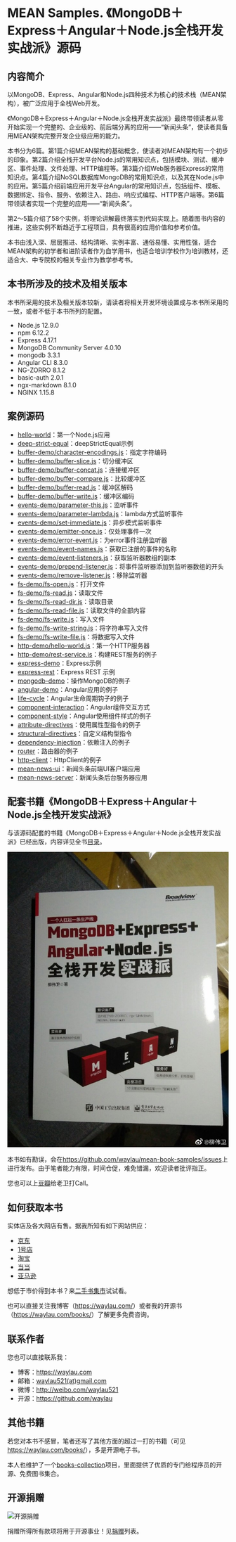 # MEAN Samples. 《MongoDB＋Express＋Angular＋Node.js全栈开发实战派》源码


## 内容简介

以MongoDB、Express、Angular和Node.js四种技术为核心的技术栈（MEAN架构），被广泛应用于全栈Web开发。

《MongoDB＋Express＋Angular＋Node.js全栈开发实战派》最终带领读者从零开始实现一个完整的、企业级的、前后端分离的应用——“新闻头条”，使读者具备用MEAN架构完整开发企业级应用的能力。

本书分为6篇。第1篇介绍MEAN架构的基础概念，使读者对MEAN架构有一个初步的印象。第2篇介绍全栈开发平台Node.js的常用知识点，包括模块、测试、缓冲区、事件处理、文件处理、HTTP编程等。第3篇介绍Web服务器Express的常用知识点。第4篇介绍NoSQL数据库MongoDB的常用知识点，以及其在Node.js中的应用。第5篇介绍前端应用开发平台Angular的常用知识点，包括组件、模板、数据绑定、指令、服务、依赖注入、路由、响应式编程、HTTP客户端等。第6篇带领读者实现一个完整的应用——“新闻头条”。

第2～5篇介绍了58个实例，将理论讲解最终落实到代码实现上。随着图书内容的推进，这些实例不断趋近于工程项目，具有很高的应用价值和参考价值。

本书由浅入深、层层推进、结构清晰、实例丰富、通俗易懂、实用性强，适合MEAN架构的初学者和进阶读者作为自学用书，也适合培训学校作为培训教材，还适合大、中专院校的相关专业作为教学参考书。

## 本书所涉及的技术及相关版本


本书所采用的技术及相关版本较新，请读者将相关开发环境设置成与本书所采用的一致，或者不低于本书所列的配置。

* Node.js 12.9.0
* npm 6.12.2
* Express 4.17.1
* MongoDB Community Server 4.0.10
* mongodb 3.3.1
* Angular CLI 8.3.0
* NG-ZORRO 8.1.2
* basic-auth 2.0.1
* ngx-markdown 8.1.0
* NGINX 1.15.8


## 案例源码

* [hello-world](samples/hello-world)：第一个Node.js应用
* [deep-strict-equal](samples/deep-strict-equal/)：deepStrictEqual示例
* [buffer-demo/character-encodings.js](samples/buffer-demo/character-encodings.js)：指定字符编码
* [buffer-demo/buffer-slice.js](samples/buffer-demo/buffer-slice.js)：切分缓冲区
* [buffer-demo/buffer-concat.js](samples/buffer-demo/buffer-concat.js)：连接缓冲区
* [buffer-demo/buffer-compare.js](samples/buffer-demo/buffer-compare.js)：比较缓冲区
* [buffer-demo/buffer-read.js](samples/buffer-demo/buffer-read.js)：缓冲区解码
* [buffer-demo/buffer-write.js](samples/buffer-demo/buffer-write.js)：缓冲区编码
* [events-demo/parameter-this.js](samples/events-demo/parameter-this.js)：监听事件
* [events-demo/parameter-lambda.js](samples/events-demo/parameter-lambda.js)：lambda方式监听事件
* [events-demo/set-immediate.js](samples/events-demo/set-immediate.js)：异步模式监听事件
* [events-demo/emitter-once.js](samples/events-demo/emitter-once.js)：仅处理事件一次
* [events-demo/error-event.js](samples/events-demo/error-event.js)：为error事件注册监听器
* [events-demo/event-names.js](samples/events-demo/event-names.js)：获取已注册的事件的名称
* [events-demo/event-listeners.js](samples/events-demo/event-listeners.js)：获取监听器数组的副本
* [events-demo/prepend-listener.js](samples/events-demo/prepend-listener.js)：将事件监听器添加到监听器数组的开头
* [events-demo/remove-listener.js](samples/events-demo/remove-listener.js)：移除监听器
* [fs-demo/fs-open.js](samples/fs-demo/fs-open.js)：打开文件
* [fs-demo/fs-read.js](samples/fs-demo/fs-read.js)：读取文件
* [fs-demo/fs-read-dir.js](samples/fs-demo/fs-read-dir.js)：读取目录
* [fs-demo/fs-read-file.js](samples/fs-demo/fs-read-file.js)：读取文件的全部内容
* [fs-demo/fs-write.js](samples/fs-demo/fs-write.js)：写入文件
* [fs-demo/fs-write-string.js](samples/fs-demo/fs-write-string.js)：将字符串写入文件
* [fs-demo/fs-write-file.js](samples/fs-demo/fs-write-file.js)：将数据写入文件
* [http-demo/hello-world.js](samples/http-demo/hello-world.js)：第一个HTTP服务器
* [http-demo/rest-service.js](samples/http-demo/rest-service.js)：构建REST服务的例子
* [express-demo](samples/express-demo)：Express示例
* [express-rest](samples/express-rest)：Express REST 示例
* [mongodb-demo](samples/mongodb-demo)：操作MongoDB的例子
* [angular-demo](samples/angular-demo)：Angular应用的例子
* [life-cycle](samples/life-cycle)：Angular生命周期钩子的例子
* [component-interaction](samples/component-interaction)：Angular组件交互方式
* [component-style](samples/component-style)：Angular使用组件样式的例子
* [attribute-directives](samples/attribute-directives)：使用属性型指令的例子
* [structural-directives](samples/structural-directives)：自定义结构型指令
* [dependency-injection](samples/dependency-injection)：依赖注入的例子
* [router](samples/router)：路由器的例子
* [http-client](samples/http-client)：HttpClient的例子
* [mean-news-ui](samples/mean-news-ui)：新闻头条前端UI客户端应用
* [mean-news-server](samples/)：新闻头条后台服务器应用


## 配套书籍《MongoDB＋Express＋Angular＋Node.js全栈开发实战派》

与该源码配套的书籍《MongoDB＋Express＋Angular＋Node.js全栈开发实战派》已经出版，内容详见全书[目录](SUMMARY.md)。

![](images/mean.jpg)


本书如有勘误，会在<https://github.com/waylau/mean-book-samples/issues>上进行发布。由于笔者能力有限，时间仓促，难免错漏，欢迎读者批评指正。

您也可以上[豆瓣](https://book.douban.com/subject/35085913/)给老卫打Call。


## 如何获取本书

实体店及各大网店有售。据我所知有如下网站供应：

* [京东](https://search.jd.com/Search?keyword=%E6%9F%B3%E4%BC%9F%E5%8D%AB%20MongoDB%2BExpress%2BAngular%2BNode.js%E5%85%A8%E6%A0%88%E5%BC%80%E5%8F%91%E5%AE%9E%E6%88%98%E6%B4%BE&enc=utf-8&wq=%E6%9F%B3%E4%BC%9F%E5%8D%AB%20MongoDB%2BExpress%2BAngular%2BNode.js%E5%85%A8%E6%A0%88%E5%BC%80%E5%8F%91%E5%AE%9E%E6%88%98%E6%B4%BE&pvid=01572d08e57c46bd9723205d5ba13644)
* [1号店](https://search.yhd.com/c0-0/k%25E6%259F%25B3%25E4%25BC%259F%25E5%258D%25AB%2520MongoDB%252BExpress%252BAngular%252BNode.js%25E5%2585%25A8%25E6%25A0%2588%25E5%25BC%2580%25E5%258F%2591%25E5%25AE%259E%25E6%2588%2598%25E6%25B4%25BE/)
* [淘宝](https://s.taobao.com/search?q=%E6%9F%B3%E4%BC%9F%E5%8D%AB+MongoDB%2BExpress%2BAngular%2BNode.js%E5%85%A8%E6%A0%88%E5%BC%80%E5%8F%91%E5%AE%9E%E6%88%98%E6%B4%BE&imgfile=&commend=all&ssid=s5-e&search_type=item&sourceId=tb.index&spm=a21bo.2017.201856-taobao-item.1&ie=utf8&initiative_id=tbindexz_20170306)
* [当当](http://search.dangdang.com/?key=%C1%F8%CE%B0%CE%C0%20MongoDB%2BExpress%2BAngular%2BNode.js%C8%AB%D5%BB%BF%AA%B7%A2%CA%B5%D5%BD%C5%C9&act=input)
* [亚马逊](https://www.amazon.cn/s?k=%E6%9F%B3%E4%BC%9F%E5%8D%AB+MongoDB%2BExpress%2BAngular%2BNode.js%E5%85%A8%E6%A0%88%E5%BC%80%E5%8F%91%E5%AE%9E%E6%88%98%E6%B4%BE&__mk_zh_CN=%E4%BA%9A%E9%A9%AC%E9%80%8A%E7%BD%91%E7%AB%99&ref=nb_sb_noss)


想低于市价得到本书？来[二手书集市](https://github.com/waylau/second-hand-books)试试看。


也可以直接关注我博客（<https://waylau.com/>）或者我的开源书（<https://waylau.com/books/>）了解更多免费咨询。



 
## 联系作者

您也可以直接联系我：

* 博客：https://waylau.com
* 邮箱：[waylau521(at)gmail.com](mailto:waylau521@gmail.com)
* 微博：http://weibo.com/waylau521
* 开源：https://github.com/waylau

## 其他书籍

若您对本书不感冒，笔者还写了其他方面的超过一打的书籍（可见<https://waylau.com/books/>），多是开源电子书。

本人也维护了一个[books-collection](https://github.com/waylau/books-collection)项目，里面提供了优质的专门给程序员的开源、免费图书集合。

## 开源捐赠



![开源捐赠](https://waylau.com/images/showmethemoney-sm.jpg)

捐赠所得所有款项将用于开源事业！见[捐赠](https://waylau.com/donate)列表。